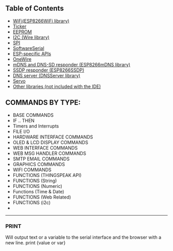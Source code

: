 

## Table of Contents
  * [WiFi(ESP8266WiFi library)](#wifiesp8266wifi-library)
  * [Ticker](#ticker)
  * [EEPROM](#eeprom)
  * [I2C (Wire library)](#i2c-wire-library)
  * [SPI](#spi)
  * [SoftwareSerial](#softwareserial)
  * [ESP\-specific APIs](#esp-specific-apis)
  * [OneWire](#onewire)
  * [mDNS and DNS\-SD responder (ESP8266mDNS library)](#mdns-and-dns-sd-responder-esp8266mdns-library)
  * [SSDP responder (ESP8266SSDP)](#ssdp-responder-esp8266ssdp)
  * [DNS server (DNSServer library)](#dns-server-dnsserver-library)
  * [Servo](#servo)
  * [Other libraries (not included with the IDE)](#other-libraries-not-included-with-the-ide)


## COMMANDS BY TYPE:
  * BASE COMMANDS
   * IF .. THEN
  * Timers and Interrupts 
  * FILE I/O
  * HARDWARE INTERFACE COMMANDS
  * OLED & LCD DISPLAY COMMANDS
  * WEB INTERFACE COMMANDS
  * WEB MSG HANDLER COMMANDS
  * SMTP EMAIL COMMANDS
  * GRAPHICS COMMANDS
  * WIFI COMMANDS
  * FUNCTIONS (THINGSPEAK API)
  * FUNCTIONS (String)
  * FUNCTIONS (Numeric)
  * Functions (Time & Date)
  * FUNCTIONS (Web Related)
  * FUNCTIONS (i2c)
  * 
  

---
### PRINT
Will output text or a variable to the serial interface and the browser with a new line.
print {value or var}
